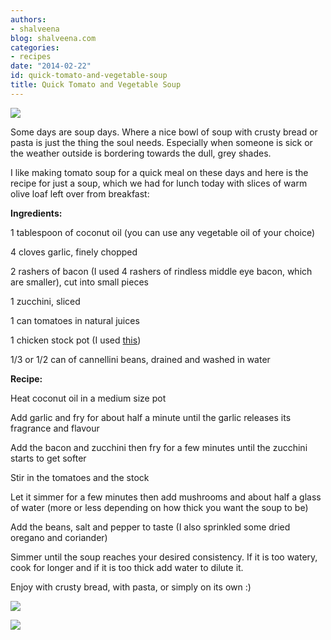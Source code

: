 ```yaml
---
authors:
- shalveena
blog: shalveena.com
categories:
- recipes
date: "2014-02-22"
id: quick-tomato-and-vegetable-soup
title: Quick Tomato and Vegetable Soup
---
```


  

![](https://shalveena.files.wordpress.com/2014/02/3b41e-20140222tomatoandvegesoup1.jpg)

Some days are soup days. Where a nice bowl of soup with crusty bread or pasta is just the thing the soul needs. Especially when someone is sick or the weather outside is bordering towards the dull, grey shades.

  

I like making tomato soup for a quick meal on these days and here is the recipe for just a soup, which we had for lunch today with slices of warm olive loaf left over from breakfast:

  

**Ingredients:**

1 tablespoon of coconut oil (you can use any vegetable oil of your choice)

4 cloves garlic, finely chopped

2 rashers of bacon (I used 4 rashers of rindless middle eye bacon, which are smaller), cut into small pieces

1 zucchini, sliced

1 can tomatoes in natural juices

1 chicken stock pot (I used [this](http://www.continental.com.au/product/detail/254052/chicken))

1/3 or 1/2 can of cannellini beans, drained and washed in water

  

**Recipe:**

Heat coconut oil in a medium size pot

Add garlic and fry for about half a minute until the garlic releases its fragrance and flavour

Add the bacon and zucchini then fry for a few minutes until the zucchini starts to get softer

Stir in the tomatoes and the stock

Let it simmer for a few minutes then add mushrooms and about half a glass of water (more or less depending on how thick you want the soup to be)

Add the beans, salt and pepper to taste (I also sprinkled some dried oregano and coriander)

Simmer until the soup reaches your desired consistency. If it is too watery, cook for longer and if it is too thick add water to dilute it. 

  

Enjoy with crusty bread, with pasta, or simply on its own :) 

  

![](https://shalveena.files.wordpress.com/2014/02/4024a-20140222tomatoandvegesoup2.jpg)

  

![](https://shalveena.files.wordpress.com/2014/02/06d76-20140222tomatoandvegesoup3.jpg)
